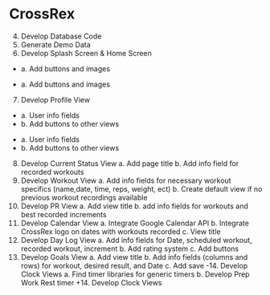 CrossRex
========

 4. Develop Database Code
 5. Generate Demo Data
 6. Develop Splash Screen & Home Screen
-	a. Add buttons and images
+  a. Add buttons and images
 7. Develop Profile View
-	a. User info fields
-	b. Add buttons to other views
+  a. User info fields
+  b. Add buttons to other views
 8. Develop Current Status View
a. Add page title
b. Add info field for recorded workouts
 9. Develop Workout View
a. Add info fields for necessary workout specifics (name,date, time, reps, weight, ect)
b. Create default view if no previous workout recordings available
 10. Develop PR View
a.  Add view title
b. add info fields for workouts and best recorded increments 
 11. Develop Calendar View
a. Integrate Google Calendar API
b. Integrate CrossRex logo on dates with workouts recorded
c. View title
 12. Develop Day Log View
a.  Add info fields for Date, scheduled workout, recorded workout, increment
b. Add rating system 
c. Add buttons
 13. Develop Goals View
a.  Add view title
b. Add info fields (columns and rows) for workout, desired result, and Date
c. Add save
-14. Develop Clock Views
a. Find timer libraries for generic timers
b. Develop Prep Work Rest timer
+14. Develop Clock Views
